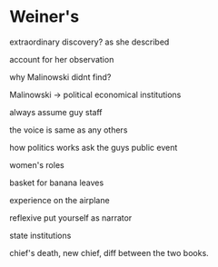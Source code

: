 # Weiner's

extraordinary discovery? as she described

account for her observation

why Malinowski didnt find?

Malinowski -&gt; political economical institutions

always assume guy staff

the voice is same as any others

how politics works ask the guys public event

women's roles

basket for banana leaves

experience on the airplane

reflexive put yourself as narrator

state institutions

chief's death, new chief, diff between the two books.

